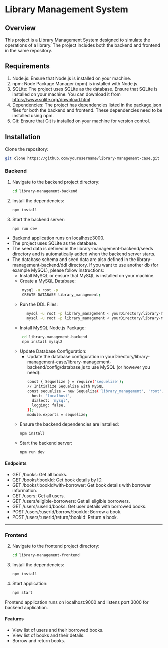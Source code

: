 
# Library Management System

## Overview
This project is a Library Management System designed to simulate the operations of a library. The project includes both the backend and frontend in the same repository.

## Requirements
1. Node.js: Ensure that Node.js is installed on your machine.
2. npm: Node Package Manager (npm) is installed with Node.js.
3. SQLite: The project uses SQLite as the database. Ensure that SQLite is installed on your machine. You can download it from https://www.sqlite.org/download.html
4. Dependencies: The project has dependencies listed in the package.json files for both the backend and frontend. These dependencies need to be installed using npm.
5. Git: Ensure that Git is installed on your machine for version control.
   

## Installation
Clone the repository:
```bash
git clone https://github.com/yourusername/library-management-case.git
```

### Backend

1. Navigate to the backend project directory:
    ```bash
    cd library-management-backend
    ```

2. Install the dependencies:
    ```bash
    npm install
    ```

3. Start the backend server:
    ```bash
    npm run dev
    ```

- Backend application runs on localhost:3000. 
- The project uses SQLite as the database.
- The seed data is defined in the library-management-backend/seeds directory and is automatically added when the backend server starts.
- The database schema and seed data are also defined in the library-management-backend/ddl directory. If you want to use another db (for example MySQL), please follow instructions:
  - Install MySQL or ensure that MySQL is installed on your machine.
  - Create a MySQL Database:
      ```bash
       mysql -u root -p
       CREATE DATABASE library_management;
      ```
  - Run the DDL Files:
    ```bash
       mysql -u root -p library_management < yourDirectory/library-management-case/library-management-backend/ddl/schema.sql
       mysql -u root -p library_management < yourDirectory/library-management-case/library-management-backend/ddl/seed.sql
    ```
  - Install MySQL Node.js Package:
      ```bash
       cd library-management-backend
       npm install mysql2
      ```
  - Update Database Configuration:
    - Update the database configuration in yourDirectory/library-management-case/library-management-backend/config/database.js to use MySQL (or however you need):
       ```bash
       const { Sequelize } = require('sequelize');
       // Initialize Sequelize with MySQL
       const sequelize = new Sequelize('library_management', 'root', 'password', {
         host: 'localhost',
         dialect: 'mysql',
         logging: false,
       });
      module.exports = sequelize;
      ```
  - Ensure the backend dependencies are installed:
     ```bash
    npm install
    ```
  - Start the backend server:
    ```bash
    npm run dev
    ```

#### Endpoints
* GET /books: Get all books.
* GET /books/:bookId: Get book details by ID.
* GET /books/:bookId/with-borrower: Get book details with borrower information.
* GET /users: Get all users.
* GET /users/eligible-borrowers: Get all eligible borrowers.
* GET /users/:userId/books: Get user details with borrowed books.
* POST /users/:userId/borrow/:bookId: Borrow a book.
* POST /users/:userId/return/:bookId: Return a book.

---


### Frontend

2. Navigate to the frontend project directory:
    ```bash
    cd library-management-frontend
    ```

3. Install the dependencies:
    ```bash
    npm install
    ```

4. Start application:
    ```bash
    npm start
    ```

Frontend application runs on localhost:9000 and listens port 3000 for backend application. 

#### Features

* View list of users and their borrowed books.
* View list of books and their details.
* Borrow and return books.
